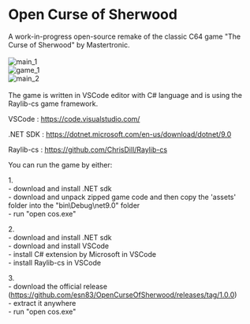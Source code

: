 # Open Curse of Sherwood

A work-in-progress open-source remake of the classic C64 game "The Curse of Sherwood" by Mastertronic.
<br/>
<br/>
![main_1](https://github.com/esn83/OpenCurseOfSherwood/assets/72857208/2fda34db-d184-4626-b527-1140b5800288)
<br/>
![game_1](https://github.com/esn83/OpenCurseOfSherwood/assets/72857208/252db742-ce2f-4d70-9e3c-31bcfa53a5b3)
<br/>
![main_2](https://github.com/esn83/OpenCurseOfSherwood/assets/72857208/9456e95e-6b4e-425a-91b2-4f46575ee67f)
<br/>
<br/>
The game is written in VSCode editor with C# language and is using the Raylib-cs game framework.

VSCode       : https://code.visualstudio.com/

.NET SDK     : https://dotnet.microsoft.com/en-us/download/dotnet/9.0

Raylib-cs    : https://github.com/ChrisDill/Raylib-cs

You can run the game by either:

1.\
\- download and install .NET sdk
<br/>
\- download and unpack zipped game code and then copy the 'assets' folder into the "bin\Debug\net9.0" folder
<br/>
\- run "open cos.exe"

2.\
\- download and install .NET sdk
<br/>
\- download and install VSCode
<br/>
\- install C# extension by Microsoft in VSCode
<br/>
\- install Raylib-cs in VSCode
<br/>

3.\
\- download the official release (https://github.com/esn83/OpenCurseOfSherwood/releases/tag/1.0.0)
<br/>
\- extract it anywhere
<br/>
\- run "open cos.exe"
<br/>
